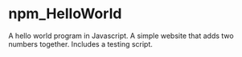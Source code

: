 # npm_HelloWorld
A hello world program in Javascript. A simple website that adds two numbers together. Includes a testing script.
